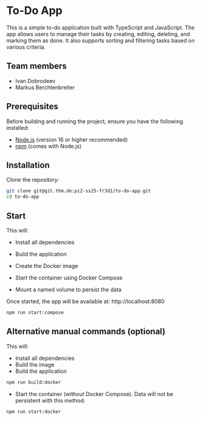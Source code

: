 # To-Do App

This is a simple to-do application built with TypeScript and JavaScript.
The app allows users to manage their tasks by creating, editing, deleting, and marking them as done.
It also supports sorting and filtering tasks based on various criteria.

## Team members
- Ivan Dobrodeev
- Markus Berchtenbreiter

## Prerequisites

Before building and running the project, ensure you have the following installed:

- [Node.js](https://nodejs.org/) (version 16 or higher recommended)
- [npm](https://www.npmjs.com/) (comes with Node.js)

## Installation

Clone the repository:
   ```bash
   git clone git@git.thm.de:pi2-ss25-fr3d1/to-do-app.git
   cd to-do-app
   ```
## Start

This will:

- Install all dependencies

- Build the application

- Create the Docker image

- Start the container using Docker Compose

- Mount a named volume to persist the data

Once started, the app will be available at:
http://localhost:8080
```bash
npm run start:compose
```

## Alternative manual commands (optional)

This will:
- Install all dependencies
- Build the image
- Build the application
```bash
npm run build:docker
```

- Start the container (without Docker Compose). Data will not be persistent with this method:
```bash
npm run start:docker
```


